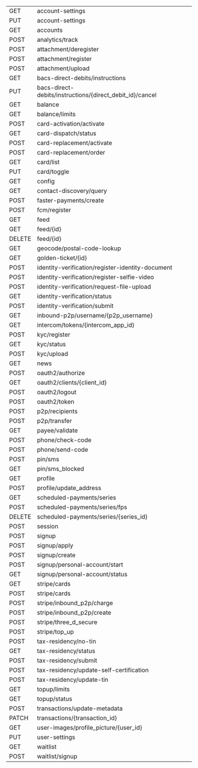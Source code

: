 <table>
	<tr>
		<td>GET</td>
		<td>account-settings</td>
	</tr>
	<tr>
		<td>PUT</td>
		<td>account-settings</td>
	</tr>
	<tr>
		<td>GET</td>
		<td>accounts</td>
	</tr>
	<tr>
		<td>POST</td>
		<td>analytics/track</td>
	</tr>
	<tr>
		<td>POST</td>
		<td>attachment/deregister</td>
	</tr>
	<tr>
		<td>POST</td>
		<td>attachment/register</td>
	</tr>
	<tr>
		<td>POST</td>
		<td>attachment/upload</td>
	</tr>
	<tr>
		<td>GET</td>
		<td>bacs-direct-debits/instructions</td>
	</tr>
	<tr>
		<td>PUT</td>
		<td>bacs-direct-debits/instructions/{direct_debit_id}/cancel</td>
	</tr>
	<tr>
		<td>GET</td>
		<td>balance</td>
	</tr>
	<tr>
		<td>GET</td>
		<td>balance/limits</td>
	</tr>
	<tr>
		<td>POST</td>
		<td>card-activation/activate</td>
	</tr>
	<tr>
		<td>GET</td>
		<td>card-dispatch/status</td>
	</tr>
	<tr>
		<td>POST</td>
		<td>card-replacement/activate</td>
	</tr>
	<tr>
		<td>POST</td>
		<td>card-replacement/order</td>
	</tr>
	<tr>
		<td>GET</td>
		<td>card/list</td>
	</tr>
	<tr>
		<td>PUT</td>
		<td>card/toggle</td>
	</tr>
	<tr>
		<td>GET</td>
		<td>config</td>
	</tr>
	<tr>
		<td>GET</td>
		<td>contact-discovery/query</td>
	</tr>
	<tr>
		<td>POST</td>
		<td>faster-payments/create</td>
	</tr>
	<tr>
		<td>POST</td>
		<td>fcm/register</td>
	</tr>
	<tr>
		<td>GET</td>
		<td>feed</td>
	</tr>
		<tr>
		<td>GET</td>
		<td>feed/{id}</td>
	</tr>
	<tr>
		<td>DELETE</td>
		<td>feed/{id}</td>
	</tr>
	<tr>
		<td>GET</td>
		<td>geocode/postal-code-lookup</td>
	</tr>
	<tr>
		<td>GET</td>
		<td>golden-ticket/{id}</td>
	</tr>
	<tr>
		<td>POST</td>
		<td>identity-verification/register-identity-document</td>
	</tr>
	<tr>
		<td>POST</td>
		<td>identity-verification/register-selfie-video</td>
	</tr>
	<tr>
		<td>POST</td>
		<td>identity-verification/request-file-upload</td>
	</tr>
	<tr>
		<td>GET</td>
		<td>identity-verification/status</td>
	</tr>
	<tr>
		<td>POST</td>
		<td>identity-verification/submit</td>
	</tr>
	<tr>
		<td>GET</td>
		<td>inbound-p2p/username/{p2p_username}</td>
	</tr>
	<tr>
		<td>GET</td>
		<td>intercom/tokens/{intercom_app_id}</td>
	</tr>
	<tr>
		<td>POST</td>
		<td>kyc/register</td>
	</tr>
	<tr>
		<td>GET</td>
		<td>kyc/status</td>
	</tr>
	<tr>
		<td>POST</td>
		<td>kyc/upload</td>
	</tr>
	<tr>
		<td>GET</td>
		<td>news</td>
	</tr>
	<tr>
		<td>POST</td>
		<td>oauth2/authorize</td>
	</tr>
	<tr>
		<td>GET</td>
		<td>oauth2/clients/{client_id}</td>
	</tr>
	<tr>
		<td>POST</td>
		<td>oauth2/logout</td>
	</tr>
	<tr>
		<td>POST</td>
		<td>oauth2/token</td>
	</tr>
	<tr>
		<td>POST</td>
		<td>p2p/recipients</td>
	</tr>
	<tr>
		<td>POST</td>
		<td>p2p/transfer</td>
	</tr>
	<tr>
		<td>GET</td>
		<td>payee/validate</td>
	</tr>
	<tr>
		<td>POST</td>
		<td>phone/check-code</td>
	</tr>
	<tr>
		<td>POST</td>
		<td>phone/send-code</td>
	</tr>
	<tr>
		<td>POST</td>
		<td>pin/sms</td>
	</tr>
	<tr>
		<td>GET</td>
		<td>pin/sms_blocked</td>
	</tr>
	<tr>
		<td>GET</td>
		<td>profile</td>
	</tr>
	<tr>
		<td>POST</td>
		<td>profile/update_address</td>
	</tr>
	<tr>
		<td>GET</td>
		<td>scheduled-payments/series</td>
	</tr>
	<tr>
		<td>POST</td>
		<td>scheduled-payments/series/fps</td>
	</tr>
	<tr>
		<td>DELETE</td>
		<td>scheduled-payments/series/{series_id}</td>
	</tr>
	<tr>
		<td>POST</td>
		<td>session</td>
	</tr>
	<tr>
		<td>POST</td>
		<td>signup</td>
	</tr>
	<tr>
		<td>POST</td>
		<td>signup/apply</td>
	</tr>
	<tr>
		<td>POST</td>
		<td>signup/create</td>
	</tr>
	<tr>
		<td>POST</td>
		<td>signup/personal-account/start</td>
	</tr>
	<tr>
		<td>GET</td>
		<td>signup/personal-account/status</td>
	</tr>
	<tr>
		<td>GET</td>
		<td>stripe/cards</td>
	</tr>
	<tr>
		<td>POST</td>
		<td>stripe/cards</td>
	</tr>
	<tr>
		<td>POST</td>
		<td>stripe/inbound_p2p/charge</td>
	</tr>
	<tr>
		<td>POST</td>
		<td>stripe/inbound_p2p/create</td>
	</tr>
	<tr>
		<td>POST</td>
		<td>stripe/three_d_secure</td>
	</tr>
	<tr>
		<td>POST</td>
		<td>stripe/top_up</td>
	</tr>
	<tr>
		<td>POST</td>
		<td>tax-residency/no-tin</td>
	</tr>
	<tr>
		<td>GET</td>
		<td>tax-residency/status</td>
	</tr>
	<tr>
		<td>POST</td>
		<td>tax-residency/submit</td>
	</tr>
	<tr>
		<td>POST</td>
		<td>tax-residency/update-self-certification</td>
	</tr>
	<tr>
		<td>POST</td>
		<td>tax-residency/update-tin</td>
	</tr>
	<tr>
		<td>GET</td>
		<td>topup/limits</td>
	</tr>
	<tr>
		<td>GET</td>
		<td>topup/status</td>
	</tr>
	<tr>
		<td>POST</td>
		<td>transactions/update-metadata</td>
	</tr>
	<tr>
		<td>PATCH</td>
		<td>transactions/{transaction_id}</td>
	</tr>
	<tr>
		<td>GET</td>
		<td>user-images/profile_picture/{user_id}</td>
	</tr>
	<tr>
		<td>PUT</td>
		<td>user-settings</td>
	</tr>
	<tr>
		<td>GET</td>
		<td>waitlist</td>
	</tr>
	<tr>
		<td>POST</td>
		<td>waitlist/signup</td>
	</tr>
</table>

